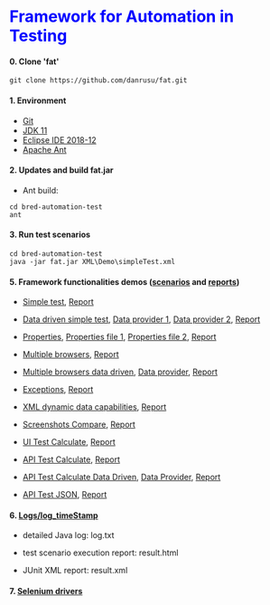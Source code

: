 # <font color="blue"> Framework for Automation in Testing </font>


#### 0. Clone 'fat'
```
git clone https://github.com/danrusu/fat.git
```


#### 1. Environment
 - [Git](https://git-scm.com/downloads)
 - [JDK 11](https://www.oracle.com/technetwork/java/javase/downloads/index.html)
 - [Eclipse IDE 2018-12](https://www.eclipse.org/eclipseide/2018-12/)
 - [Apache Ant](https://ant.apache.org/bindownload.cgi)
 

#### 2. Updates and build fat.jar

- Ant build:

```
cd bred-automation-test
ant
```


#### 3. Run test scenarios

```
cd bred-automation-test
java -jar fat.jar XML\Demo\simpleTest.xml
```


#### 5. Framework functionalities demos ([scenarios](XML/Demo) and [reports](logs))
 
 - [Simple test](XML/Demo/simpleTest.xml), 
 [Report](logs/log_Demo_simpleTest)
 
 
 - [Data driven simple test](XML/Demo/simpleDataProvider.xml),
 [Data provider 1](resources/dataProviders/Demo/mockUsers.txt), 
 [Data provider 2](resources/dataProviders/Demo/mockFamilyUsers.txt), 
 [Report](logs/log_Demo_simpleDataProvider)


 - [Properties](XML/Demo/properties.xml),
 [Properties file 1](resources/properties/Demo/test.properties), 
 [Properties file 2](resources/properties/Demo/dynamic.properties), 
 [Report](logs/log_Demo_properties) 
 
 
 - [Multiple browsers](XML/Demo/browsers.xml), 
 [Report](logs/log_Demo_browsers)
 
 
 - [Multiple browsers data driven](XML/Demo/browsersDD.xml),
 [Data provider](resources/dataProviders/Demo/browsers),
 [Report](logs/log_Demo_browsers_DD)
 
 
 - [Exceptions](XML/Demo/exceptions.xml), 
 [Report](logs/log_Demo_exceptions)
 
 
 - [XML dynamic data capabilities](XML/Demo/XmlDynamicData.xml), 
 [Report](logs/log_Demo_XmlDynamicData)
 
 
 - [Screenshots Compare](XML/Demo/screenshotsCompare.xml), 
 [Report](logs/log_Demo_screenshotsCompare)
 
 
 - [UI Test Calculate](XML/danrusu/uiTestCalculate.xml),
 [Report](logs/log_danrusu_uiTest_Calculate)
 
 
  - [API Test Calculate](XML/danrusu/apiTestCalculate.xml),
 [Report](logs/log_danrusu_apiTest_Calculate)


  - [API Test Calculate Data Driven](XML/danrusu/apiTestCalculateDD.xml),
 [Data Provider](resources/dataProviders/danrusu/calculate.txt), 
 [Report](logs/log_danrusu_apiTest_Calculate_DD)

 
  - [API Test JSON](XML/danrusu/apiTest_Lotto.xml),
 [Report](logs/log_danrusu_apiTest_Lotto)
 

#### 6. [Logs/log_timeStamp](logs)

 - detailed Java log: log.txt
 
 - test scenario execution report: result.html
 
 - JUnit XML report: result.xml


#### 7. [Selenium drivers](http://www.webdriverjs.com/webdriverjs/)

